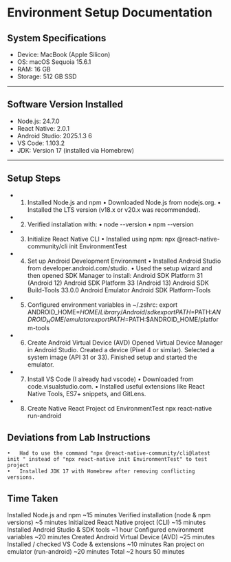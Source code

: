 # Environment Setup Documentation

## System Specifications
- Device: MacBook (Apple Silicon)  
- OS: macOS Sequoia 15.6.1  
- RAM: 16 GB  
- Storage: 512 GB SSD  

---

## Software Version Installed
- Node.js: 24.7.0  
- React Native: 2.0.1  
- Android Studio: 2025.1.3 6 
- VS Code: 1.103.2  
- JDK: Version 17 (installed via Homebrew)  

---

## Setup Steps	
- 1. Installed Node.js and npm
	• Downloaded Node.js from nodejs.org.
	• Installed the LTS version (v18.x or v20.x was recommended).
- 2. Verified installation with:
    • node --version
    • npm --version
- 3. Initialize React Native CLI
	• Installed using npm:
      npx @react-native-community/cli init EnvironmentTest
- 4. Set up Android Development Environment
	•	Installed Android Studio from developer.android.com/studio.
	•	Used the setup wizard and then opened SDK Manager to install:
	    Android SDK Platform 31 (Android 12)
	    Android SDK Platform 33 (Android 13)
	    Android SDK Build-Tools 33.0.0
        Android Emulator
        Android SDK Platform-Tools
- 5.  Configured environment variables in ~/.zshrc:
        export ANDROID_HOME=$HOME/Library/Android/sdk
        export PATH=$PATH:$ANDROID_HOME/emulator
        export PATH=$PATH:$ANDROID_HOME/platform-tools
- 6. Create Android Virtual Device (AVD)
        Opened Virtual Device Manager in Android Studio.
	    Created a device (Pixel 4 or similar).
        Selected a system image (API 31 or 33).
	    Finished setup and started the emulator.
- 7. Install VS Code (I already had vscode)
	•	Downloaded from code.visualstudio.com.
	•	Installed useful extensions like React Native Tools, ES7+ snippets, and GitLens.
- 8. Create  Native React Project
        cd EnvironmentTest
        npx react-native run-android 

## Deviations from Lab Instructions
    •	Had to use the command "npx @react-native-community/cli@latest init " instead of "npx react-native init EnvironmentTest" to test project
	•	Installed JDK 17 with Homebrew after removing conflicting versions.
	
## Time Taken
Installed Node.js and npm                               ~15 minutes
Verified installation (node & npm versions)             ~5 minutes
Initialized React Native project (CLI)                  ~15 minutes
Installed Android Studio & SDK tools                    ~1 hour
Configured environment variables                        ~20 minutes
Created Android Virtual Device (AVD)                    ~25 minutes
Installed / checked VS Code & extensions                ~10 minutes
Ran project on emulator (run-android)                   ~20 minutes
Total                                                   ~2 hours 50 minutes
